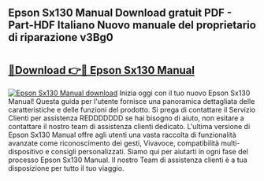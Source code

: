 ## Epson Sx130 Manual Download gratuit PDF - Part-HDF Italiano Nuovo manuale del proprietario di riparazione v3Bg0

# <h2><a href="http://dfgvame.blite.top/?on=Epson+Sx130+Manual">🔗Download 👉🔴 Epson Sx130 Manual</a></h2>

[![Epson Sx130 Manual download](https://i.imgur.com/lujVjoI.png)](http://dfgvame.blite.top/?on=Epson+Sx130+Manual)
Inizia oggi con il tuo nuovo Epson Sx130 Manual! Questa guida per l'utente fornisce una panoramica dettagliata delle caratteristiche e delle funzioni del prodotto. Si prega di contattare il Servizio Clienti per assistenza REDDDDDDD se hai bisogno di aiuto, non esitare a contattare il nostro team di assistenza clienti dedicato. L'ultima versione di Epson Sx130 Manual offre agli utenti una vasta raccolta di funzionalità avanzate come riconoscimento dei gesti, Vivavoce, compatibilità multi-dispositivo e consigli personalizzati. Siamo qui per aiutarti in ogni fase del processo Epson Sx130 Manual. Il nostro Team di assistenza clienti è a tua disposizione per tutto il tuo viaggio.
